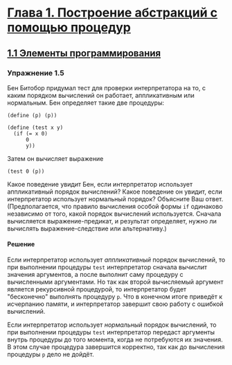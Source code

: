 # [Глава 1. Построение абстракций с помощью процедур](index.md#Глава-1-Построение-абстракций-с-помощью-процедур)
## [1.1 Элементы программирования](index.md#11-Элементы-программирования)

### Упражнение 1.5
Бен Битобор придумал тест для проверки интерпретатора на то, с каким порядком
вычислений он работает, аппликативным или нормальным. Бен определяет такие две
процедуры:

```racket
(define (p) (p))

(define (test x y)
  (if (= x 0)
      0
      y))
```

Затем он вычисляет выражение

```racket
(test 0 (p))
```

Какое поведение увидит Бен, если интерпретатор использует аппликативный порядок
вычислений? Какое поведение он увидит, если интерпретатор использует нормальный
порядок? Объясните Ваш ответ. (Предполагается, что правило вычисления особой
формы `if` одинаково независимо от того, какой порядок вычислений используется.
Сначала вычисляется выражение-предикат, и результат определяет, нужно ли
вычислять выражение-следствие или альтернативу.)

#### Решение
Если интерпретатор использует _аппликативный_ порядок вычислений, то при
выполнении процедуры `test` интерпретатор сначала вычислит значения аргументов,
а после выполнит саму процедуру с вычисленными аргументами. Но так как второй
вычисляемый аргумент является рекурсивной процедурой, то интерпретатор будет
"бесконечно" выполнять процедуру `p`. Что в конечном итоге приведёт к исчерпанию
памяти, и интерпретатор завершит свою работу с ошибкой вычислений.

Если интерпретатор использует _нормальный_ порядок вычислений, то при выполнении
процедуры `test` интерпретатор передаст аргументы внутрь процедуры до того
момента, когда не потребуются их значения. В этом случае процедура завершится
корректно, так как до вычисления процедуры `p` дело не дойдёт.
